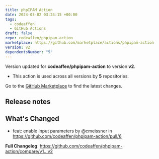 ```yaml
---
title: phpIPAM Action
date: 2024-03-02 03:24:15 +00:00
tags:
  - codeaffen
  - GitHub Actions
draft: false
repo: codeaffen/phpipam-action
marketplace: https://github.com/marketplace/actions/phpipam-action
version: v2
dependentsNumber: "5"
---
```



Version updated for **codeaffen/phpipam-action** to version **v2**.
- This action is used across all versions by **5** repositories.

Go to the [GitHub Marketplace](https://github.com/marketplace/actions/phpipam-action) to find the latest changes.

## Release notes

## What's Changed

* feat: enable input parameters by @cmeissner in https://github.com/codeaffen/phpipam-action/pull/6


**Full Changelog**: https://github.com/codeaffen/phpipam-action/compare/v1...v2
